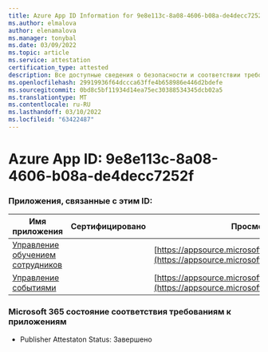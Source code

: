 ```yaml
---
title: Azure App ID Information for 9e8e113c-8a08-4606-b08a-de4decc7252f
ms.author: elmalova
author: elenamalova
ms.manager: tonybal
ms.date: 03/09/2022
ms.topic: article
ms.service: attestation
certification_type: attested
description: Все доступные сведения о безопасности и соответствии требованиям для 9e8e113c-8a08-4606-b08a-de4decc7252f.
ms.openlocfilehash: 29919936f64dccca63ffe4b658986e446d2bdefe
ms.sourcegitcommit: 0bd8c5bf11934d14ea75ec30388534345dcb02a5
ms.translationtype: MT
ms.contentlocale: ru-RU
ms.lasthandoff: 03/10/2022
ms.locfileid: "63422487"
---
```

# <a name="azure-app-id-9e8e113c-8a08-4606-b08a-de4decc7252f"></a>Azure App ID: 9e8e113c-8a08-4606-b08a-de4decc7252f


### <a name="apps-associated-with-this-id"></a>Приложения, связанные с этим ID:
| **Имя приложения** | **Сертифицировано** | **Просмотр в AppSource** |
|--------------|---------------|-----------------------|
| [Управление обучением сотрудников](https://docs.microsoft.com/microsoft-365-app-certification/forward/WA200001512) |  | [https://appsource.microsoft.com/product/office/WA200001512](https://appsource.microsoft.com/product/office/WA200001512) |
| [Управление событиями](https://docs.microsoft.com/microsoft-365-app-certification/forward/WA200000714) |  | [https://appsource.microsoft.com/product/office/WA200000714](https://appsource.microsoft.com/product/office/WA200000714) |

### <a name="microsoft-365-app-compliance-status"></a>Microsoft 365 состояние соответствия требованиям к приложениям
- Publisher Attestaton Status: Завершено
